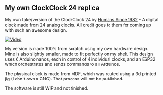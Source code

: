 ## My own ClockClock 24 replica

My own take/version of the ClockClock 24 by [Humans Since 1982](https://www.humanssince1982.com) - A digital clock made from 24 analog clocks.
All credit goes to them for coming up with such an awesome design.

[![Video](https://img.youtube.com/vi/78b-10ijSYw/maxresdefault.jpg)](https://www.youtube.com/watch?v=78b-10ijSYw)

My version is made 100% from scratch using my own hardware design.
Mine is also slightly smaller, made to fit perfectly on my shelf.
This design uses 6 Arduino nanos, each in control of 4 individual
clocks, and an ESP32 which orchestrates and sends commands to all
Arduinos.

The physical clock is made from MDF, which was routed using a 3d
printed jig (I don't own a CNC). That process will not be published.

The software is still WIP and not finished.
